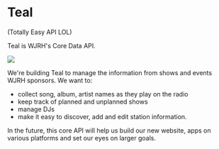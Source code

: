 Teal
====
(Totally Easy API LOL)

Teal is WJRH's Core Data API.

![](https://www.dropbox.com/s/6cvottwi5e7v9ib/teal_sharpie.jpg)

We're building Teal to manage the information from shows and events WJRH sponsors. We want to:
- collect song, album, artist names as they play on the radio
- keep track of planned and unplanned shows
- manage DJs
- make it easy to discover, add and edit station information.

In the future, this core API will help us build our new website, apps on various platforms and set our eyes on larger goals.
